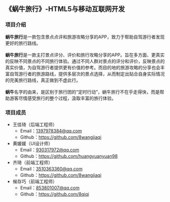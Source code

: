 ## 《蜗牛旅行》-HTML5与移动互联网开发
### 项目介绍
**蜗牛旅行**是一款包含景点点评和旅游攻略分享的APP，致力于帮助自驾游行者发现更好的旅行路线。
<br>
<br>**蜗牛旅行**是一款主打景点评分、评价和旅行攻略分享的APP。旨在多方面、更真实的反映不同景点的不同旅行体验。通过不同人群对景点的评分和评价，反映景点的真实价值，为自驾游行者提供更有价值的参考。而目的地的旅游攻略的分享也会丰富自驾游行者的旅游路线，提供多层次的景点选择，从而制定出贴合自身实际情况的完美旅行路线，真正做到不虚此行。
<br>
<br>**蜗牛**名字的由来，是区别于旅行团的“定时行动”，蜗牛旅行不在乎走得快，而是帮助游客尽情感受旅行的整个过程，汲取丰富的旅行体验。
### 项目成员
- 王佳琦（后端工程师）
    - Email：1397978384@qq.com
    - Github：https://github.com/8wangjiaqi
- 黄媛媛（UI设计师）
    - Email：930317972@qq.com
    - Github：https://github.com/huangyuanyuan98
- 齐琦（前端工程师）
    - Email：3510363360@qq.com
    - Github：https://github.com/8wangjiaqi
- 候存巧（前端工程师）
    - Email：853801007@qq.com
    - Github：https://github.com/8qiqi


